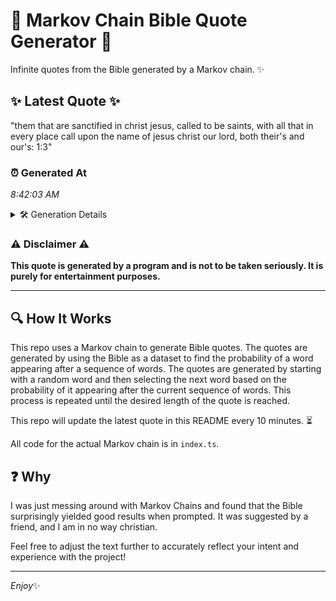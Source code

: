 # 📖 Markov Chain Bible Quote Generator 📖

Infinite quotes from the Bible generated by a Markov chain. ✨

## ✨ Latest Quote ✨
"them that are sanctified in christ jesus, called to be saints, with all that in every place call upon the name of jesus christ our lord, both their's and our's: 1:3"

### ⏰ Generated At
*8:42:03 AM*

<details>
    <summary>🛠️ Generation Details</summary>
    <p>
        <strong>🌱 Seed:</strong> them<br>
        <strong>🔄 Iterations:</strong> 30<br>
        <strong>📜 Context History:</strong><br>[ them ]: that<br>[ them, that ]: are<br>[ them, that, are ]: sanctified<br>[ them, that, are, sanctified ]: in<br>[ them, that, are, sanctified, in ]: christ<br>[ them, that, are, sanctified, in, christ ]: jesus,<br>[ that, are, sanctified, in, christ, jesus, ]: called<br>[ are, sanctified, in, christ, jesus,, called ]: to<br>[ sanctified, in, christ, jesus,, called, to ]: be<br>[ in, christ, jesus,, called, to, be ]: saints,<br>[ christ, jesus,, called, to, be, saints, ]: with<br>[ jesus,, called, to, be, saints,, with ]: all<br>[ called, to, be, saints,, with, all ]: that<br>[ to, be, saints,, with, all, that ]: in<br>[ be, saints,, with, all, that, in ]: every<br>[ saints,, with, all, that, in, every ]: place<br>[ with, all, that, in, every, place ]: call<br>[ all, that, in, every, place, call ]: upon<br>[ that, in, every, place, call, upon ]: the<br>[ in, every, place, call, upon, the ]: name<br>[ every, place, call, upon, the, name ]: of<br>[ place, call, upon, the, name, of ]: jesus<br>[ call, upon, the, name, of, jesus ]: christ<br>[ upon, the, name, of, jesus, christ ]: our<br>[ the, name, of, jesus, christ, our ]: lord,<br>[ name, of, jesus, christ, our, lord, ]: both<br>[ of, jesus, christ, our, lord,, both ]: their's<br>[ jesus, christ, our, lord,, both, their's ]: and<br>[ christ, our, lord,, both, their's, and ]: our's:<br>[ our, lord,, both, their's, and, our's: ]: 1:3<br>
    </p>
</details>

### ⚠️ Disclaimer ⚠️
**This quote is generated by a program and is not to be taken seriously. It is purely for entertainment purposes.**

---

## 🔍 How It Works

This repo uses a Markov chain to generate Bible quotes. The quotes are generated by using the Bible as a dataset to find the probability of a word appearing after a sequence of words. The quotes are generated by starting with a random word and then selecting the next word based on the probability of it appearing after the current sequence of words. This process is repeated until the desired length of the quote is reached.

This repo will update the latest quote in this README every 10 minutes. ⏳

All code for the actual Markov chain is in `index.ts`.

## ❓ Why

I was just messing around with Markov Chains and found that the Bible surprisingly yielded good results when prompted. 
It was suggested by a friend, and I am in no way christian.

Feel free to adjust the text further to accurately reflect your intent and experience with the project!

---

*Enjoy*✨
